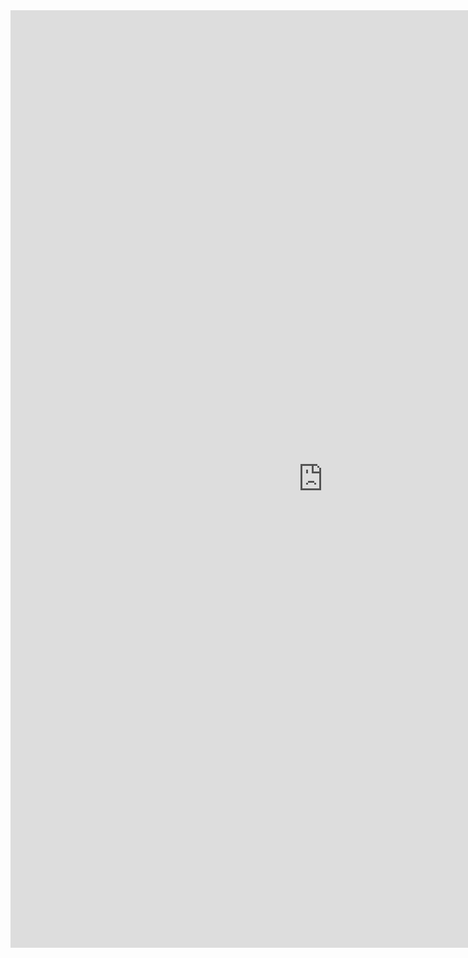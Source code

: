 <iframe allowtransparency="true" frameborder="0" scrolling="no" src="http://udsfoundation.webs.com/click" style="border: none; height: 1500px; width: 1000px;"> </iframe>
